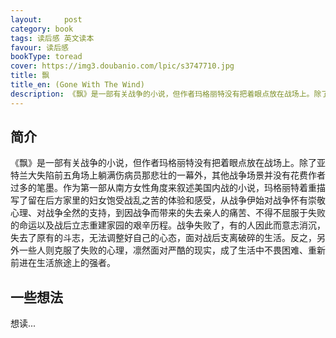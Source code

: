 ```yaml
---
layout:     post
category: book
tags: 读后感 英文读本
favour: 读后感
bookType: toread
cover: https://img3.doubanio.com/lpic/s3747710.jpg
title: 飘
title_en: (Gone With The Wind)
description: 《飘》是一部有关战争的小说，但作者玛格丽特没有把着眼点放在战场上。除了亚特兰大失陷前五角场上躺满伤病员那悲壮的一幕外，其他战争场景并没有花费作者过多的笔墨。作为第一部从南方女性角度来叙述美国内战的小说，玛格丽特着重描写了留在后方家里的妇女饱受战乱之苦的体验和感受，从战争伊始对战争怀有崇敬心理、对战争全然的支持，到因战争而带来的失去亲人的痛苦、不得不屈服于失败的命运以及战后立志重建家园的艰辛历程。战争失败了，有的人因此而意志消沉，失去了原有的斗志，无法调整好自己的心态，面对战后支离破碎的生活。反之，另外一些人则克服了失败的心理，凛然面对严酷的现实，成了生活中不畏困难、重新前进在生活旅途上的强者。
---
```


## 简介
《飘》是一部有关战争的小说，但作者玛格丽特没有把着眼点放在战场上。除了亚特兰大失陷前五角场上躺满伤病员那悲壮的一幕外，其他战争场景并没有花费作者过多的笔墨。作为第一部从南方女性角度来叙述美国内战的小说，玛格丽特着重描写了留在后方家里的妇女饱受战乱之苦的体验和感受，从战争伊始对战争怀有崇敬心理、对战争全然的支持，到因战争而带来的失去亲人的痛苦、不得不屈服于失败的命运以及战后立志重建家园的艰辛历程。战争失败了，有的人因此而意志消沉，失去了原有的斗志，无法调整好自己的心态，面对战后支离破碎的生活。反之，另外一些人则克服了失败的心理，凛然面对严酷的现实，成了生活中不畏困难、重新前进在生活旅途上的强者。

## 一些想法
想读...